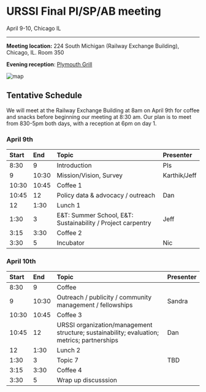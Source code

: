 URSSI Final PI/SP/AB meeting
============================

April 9-10, Chicago IL

------------------------------------------------------------------------

**Meeting location:** 224 South Michigan (Railway Exchange Building),
Chicago, IL. Room 350

**Evening reception**: [Plymouth
Grill](http://plymouthgrill.com/rooftop-bar-grill/)

![map](https://i.imgur.com/FbPJkqp.png)

Tentative Schedule
------------------

We will meet at the Railway Exchange Building at 8am on April 9th for
coffee and snacks before beginning our meeting at 8:30 am. Our plan is
to meet from 830-5pm both days, with a reception at 6pm on day 1.

### April 9th

<table>
<thead>
<tr class="header">
<th style="text-align: left;">Start</th>
<th style="text-align: left;">End</th>
<th style="text-align: left;">Topic</th>
<th style="text-align: left;">Presenter</th>
</tr>
</thead>
<tbody>
<tr class="odd">
<td style="text-align: left;">8:30</td>
<td style="text-align: left;">9</td>
<td style="text-align: left;">Introduction</td>
<td style="text-align: left;">PIs</td>
</tr>
<tr class="even">
<td style="text-align: left;">9</td>
<td style="text-align: left;">10:30</td>
<td style="text-align: left;">Mission/Vision, Survey</td>
<td style="text-align: left;">Karthik/Jeff</td>
</tr>
<tr class="odd">
<td style="text-align: left;">10:30</td>
<td style="text-align: left;">10:45</td>
<td style="text-align: left;">Coffee 1</td>
<td style="text-align: left;"></td>
</tr>
<tr class="even">
<td style="text-align: left;">10:45</td>
<td style="text-align: left;">12</td>
<td style="text-align: left;">Policy data &amp; advocacy / outreach</td>
<td style="text-align: left;">Dan</td>
</tr>
<tr class="odd">
<td style="text-align: left;">12</td>
<td style="text-align: left;">1:30</td>
<td style="text-align: left;">Lunch 1</td>
<td style="text-align: left;"></td>
</tr>
<tr class="even">
<td style="text-align: left;">1:30</td>
<td style="text-align: left;">3</td>
<td style="text-align: left;">E&amp;T: Summer School, E&amp;T: Sustainability / Project carpentry</td>
<td style="text-align: left;">Jeff</td>
</tr>
<tr class="odd">
<td style="text-align: left;">3:15</td>
<td style="text-align: left;">3:30</td>
<td style="text-align: left;">Coffee 2</td>
<td style="text-align: left;"></td>
</tr>
<tr class="even">
<td style="text-align: left;">3:30</td>
<td style="text-align: left;">5</td>
<td style="text-align: left;">Incubator</td>
<td style="text-align: left;">Nic</td>
</tr>
</tbody>
</table>

### April 10th

<table>
<thead>
<tr class="header">
<th style="text-align: left;">Start</th>
<th style="text-align: left;">End</th>
<th style="text-align: left;">Topic</th>
<th style="text-align: left;">Presenter</th>
</tr>
</thead>
<tbody>
<tr class="odd">
<td style="text-align: left;">8:30</td>
<td style="text-align: left;">9</td>
<td style="text-align: left;">Coffee</td>
<td style="text-align: left;"></td>
</tr>
<tr class="even">
<td style="text-align: left;">9</td>
<td style="text-align: left;">10:30</td>
<td style="text-align: left;">Outreach / publicity / community management / fellowships</td>
<td style="text-align: left;">Sandra</td>
</tr>
<tr class="odd">
<td style="text-align: left;">10:30</td>
<td style="text-align: left;">10:45</td>
<td style="text-align: left;">Coffee 3</td>
<td style="text-align: left;"></td>
</tr>
<tr class="even">
<td style="text-align: left;">10:45</td>
<td style="text-align: left;">12</td>
<td style="text-align: left;">URSSI organization/management structure; sustainability; evaluation; metrics; partnerships</td>
<td style="text-align: left;">Dan</td>
</tr>
<tr class="odd">
<td style="text-align: left;">12</td>
<td style="text-align: left;">1:30</td>
<td style="text-align: left;">Lunch 2</td>
<td style="text-align: left;"></td>
</tr>
<tr class="even">
<td style="text-align: left;">1:30</td>
<td style="text-align: left;">3</td>
<td style="text-align: left;">Topic 7</td>
<td style="text-align: left;">TBD</td>
</tr>
<tr class="odd">
<td style="text-align: left;">3:15</td>
<td style="text-align: left;">3:30</td>
<td style="text-align: left;">Coffee 4</td>
<td style="text-align: left;"></td>
</tr>
<tr class="even">
<td style="text-align: left;">3:30</td>
<td style="text-align: left;">5</td>
<td style="text-align: left;">Wrap up discusssion</td>
<td style="text-align: left;"></td>
</tr>
</tbody>
</table>
